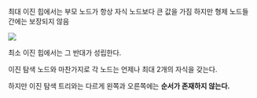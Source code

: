 최대 이진 힙에서는 부모 노드가 항상 자식 노드보다 큰 값을 가짐
하지만 형제 노드들 간에는 보장되지 않음

<img src='https://www.geeksforgeeks.org/wp-content/uploads/MinHeapAndMaxHeap.png' />

최소 이진 힙에서는 그 반대가 성립한다.

이진 탐색 노드와 마찬가지로 각 노드는 언제나 최대 2개의 자식을 갖는다.

하지만 이진 탐색 트리와는 다르게 왼쪽과 오른쪽에는 **순서가 존재하지 않는다.**
